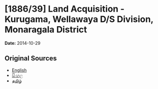 # [1886/39] Land Acquisition - Kurugama, Wellawaya D/S Division, Monaragala District

**Date:** 2014-10-29

## Original Sources

- [English](https://documents.gov.lk/view/extra-gazettes/2014/10/1886-39_E.pdf)
- [සිංහල](https://documents.gov.lk/view/extra-gazettes/2014/10/1886-39_S.pdf)
- [தமிழ்](https://documents.gov.lk/view/extra-gazettes/2014/10/1886-39_T.pdf)
